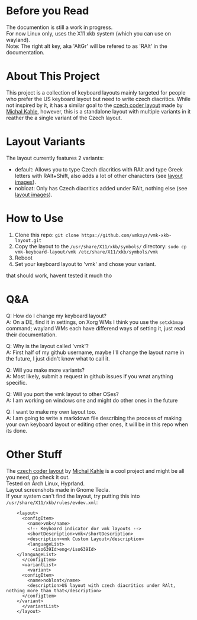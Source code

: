 # Before you Read
The documention is still a work in progress.<br>
For now Linux only, uses the X11 xkb system (which you can use on wayland).<br>
Note: The right alt key, aka 'AltGr' will be refered to as 'RAlt' in the documentation.<br>

# About This Project
This project is a collection of keyboard layouts mainly targeted for people who prefer the US keyboard layout but need to write czech diacritics. While not inspired by it, it has a similar goal to the [czech coder layout](https://github.com/michalkahle/czech-coder-xkb) made by [Michal Kahle](https://github.com/michalkahle), however, this is a standalone layout with multiple variants in it reather the a single variant of the Czech layout.

# Layout Variants
The layout currently features 2 variants:
* default: Allows you to type Czech diacritics with RAlt and type Greek letters with RAlt+Shift, also adds a lot of other characters (see [layout images](readme/vmk_default/)).
* nobloat: Only has Czech diacritics added under RAlt, nothing else (see [layout images](readme/vmk_nobloat)).

# How to Use
1.  Clone this repo: `git clone https://github.com/vmkxyz/vmk-xkb-layout.git`
2.  Copy the layout to the `/usr/share/X11/xkb/symbols/` directory: `sudo cp vmk-keyboard-layout/vmk /etc/share/X11/xkb/symbols/vmk`
3.  Reboot
4.  Set your keyboard layout to 'vmk' and chose your variant.

that should work, havent tested it much tho

# Q&A
Q: How do I change my keyboard layout?<br>
A: On a DE, find it in settings, on Xorg WMs I think you use the `setxkbmap` command; wayland WMs each have differend ways of setting it, just read their documentation.

Q: Why is the layout called 'vmk'?<br>
A: First half of my github username, maybe I'll change the layout name in the future, I just didn't know what to call it.

Q: Will you make more variants?<br>
A: Most likely, submit a request in github issues if you wnat anything specific.

Q: Will you port the vmk layout to other OSes?<br>
A: I am working on windows one and might do other ones in the future

Q: I want to make my own layout too.<br>
A: I am going to write a markdown file describing the process of making your own keyboard layout or editing other ones, it will be in this repo when its done.

# Other Stuff
The [czech coder layout](https://github.com/michalkahle/czech-coder-xkb) by [Michal Kahle](https://github.com/michalkahle) is a cool project and might be all you need, go check it out.<br>
Tested on Arch Linux, Hyprland.<br>
Layout screenshots made in Gnome Tecla.<br>
If your system can't find the layout, try putting this into `/usr/share/X11/xkb/rules/evdev.xml`:
````
    <layout>
      <configItem>
        <name>vmk</name>
        <!-- Keyboard indicator dor vmk layouts -->
        <shortDescription>vmk</shortDescription>
        <description>vmk Custom Layout</description>
        <languageList>
          <iso639Id>eng</iso639Id>
	</languageList>
      </configItem>
      <variantList>
        <variant>
	  <configItem>
	    <name>nobloat</name>
	    <description>US layout with czech diacritics under RAlt, nothing more than that</description>
	  </configItem>
	</variant>
      </variantList>
    </layout>
````
